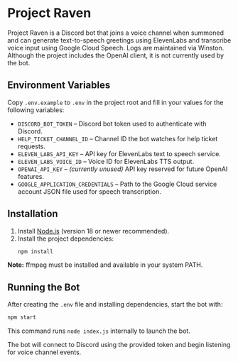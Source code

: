 # Project Raven

Project Raven is a Discord bot that joins a voice channel when summoned and can generate text-to-speech greetings using ElevenLabs and transcribe voice input using Google Cloud Speech. Logs are maintained via Winston. Although the project includes the OpenAI client, it is not currently used by the bot.

## Environment Variables
Copy `.env.example` to `.env` in the project root and fill in your values for the following variables:

- `DISCORD_BOT_TOKEN` – Discord bot token used to authenticate with Discord.
- `HELP_TICKET_CHANNEL_ID` – Channel ID the bot watches for help ticket requests.
- `ELEVEN_LABS_API_KEY` – API key for ElevenLabs text to speech service.
- `ELEVEN_LABS_VOICE_ID` – Voice ID for ElevenLabs TTS output.
- `OPENAI_API_KEY` – *(currently unused)* API key reserved for future OpenAI features.
- `GOOGLE_APPLICATION_CREDENTIALS` – Path to the Google Cloud service account JSON file used for speech transcription.

## Installation
1. Install [Node.js](https://nodejs.org/) (version 18 or newer recommended).
2. Install the project dependencies:
   ```bash
   npm install
   ```
**Note:** ffmpeg must be installed and available in your system PATH.

## Running the Bot
After creating the `.env` file and installing dependencies, start the bot with:

```bash
npm start
```

This command runs `node index.js` internally to launch the bot.

The bot will connect to Discord using the provided token and begin listening for voice channel events.
